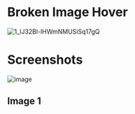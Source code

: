 # Broken Image Hover

![1_lJ32Bl-lHWmNMUSiSq17gQ](https://user-images.githubusercontent.com/72864817/171863780-16f7afb7-32a5-4547-a427-23c8a8ed0524.png)

# Screenshots

![image](https://user-images.githubusercontent.com/72864817/180493996-2dfc011c-d87d-4fc4-85cc-e66ca860c10e.png)

## Image 1


